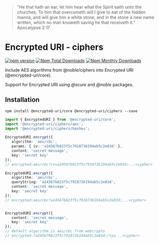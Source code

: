 > "He that hath an ear, let him hear what the Spirit saith unto the churches; To him that overcometh will I give to eat of the hidden manna, and will give him a white stone, and in the stone a new name written, which no man knoweth saving he that receiveth it."
> Apocalypse 2:17

# Encrypted URI - ciphers

[![npm version](https://badge.fury.io/js/@encrypted-uri%2Fciphers.svg)](https://github.com/antonioconselheiro/encrypted-uri)
[![Npm Total Downloads](https://img.shields.io/npm/dt/@encrypted-uri/ciphers.svg)](https://github.com/antonioconselheiro/encrypted-uri)
[![Npm Monthly Downloads](https://img.shields.io/npm/dm/@encrypted-uri/ciphers.svg)](https://github.com/antonioconselheiro/encrypted-uri)

Include AES algorithms from @noble/ciphers into Encrypted URI (@encrypted-uri/core).

Support for Encrypted URI using _@scure_ and _@noble_ packages.

## Installation

```npm install @encrypted-uri/core @encrypted-uri/ciphers --save```

```typescript
import { EncryptedURI } from '@encrypted-uri/core';
import '@encrypted-uri/ciphers/aes';
import '@encrypted-uri/ciphers/hashes';

EncryptedURI.encrypt({
   algorithm: 'aes/cbc',
   params: { iv: 'a24567b823f5c7918736194ab5c2e83d' },
   content: 'secret message',
   key: 'secret key'
});
// encrypted:aes/cbc?iv=a24567b823f5c7918736194ab5c2e83d;...<cypher>

EncryptedURI.encrypt({
   algorithm: 'aes/cbc',
   queryString: 'a24567b823f5c7918736194ab5c2e83d',
   content: 'secret message',
   key: 'secret key'
});
// encrypted:aes/cbc?a24567b823f5c7918736194ab5c2e83d;...<cypher>


EncryptedURI.encrypt({
   content: 'secret message',
   key: 'secret key'
});
// default algorithm is aes/cbc from webcrypto
// encrypted:?a24567b823f5c7918736194ab5c2e83d;rtyu...<cypher>

```